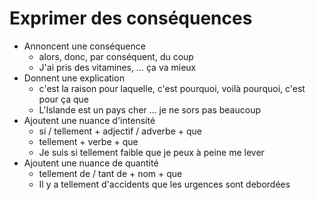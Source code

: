 # Exprimer des conséquences

- Annoncent une conséquence
    - alors, donc, par conséquent, du coup
    - J'ai pris des vitamines, ... ça va mieux
- Donnent une explication
    - c'est la raison pour laquelle, c'est pourquoi, voilà pourquoi, c'est pour ça que
    - L'Islande est un pays cher ... je ne sors pas beaucoup
- Ajoutent une nuance d'intensité
    - si / tellement + adjectif / adverbe + que
    - tellement + verbe + que
    - Je suis si tellement faible que je peux à peine me lever
- Ajoutent une nuance de quantité
    - tellement de / tant de + nom + que
    - Il y a tellement d'accidents que les urgences sont debordées